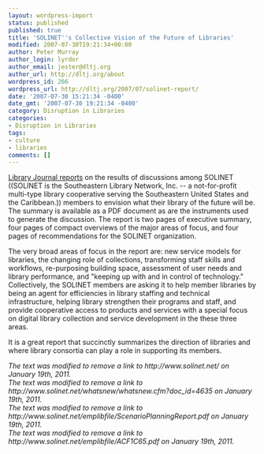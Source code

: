 ```yaml
---
layout: wordpress-import
status: published
published: true
title: 'SOLINET''s Collective Vision of the Future of Libraries'
modified: 2007-07-30T19:21:34+00:00
author: Peter Murray
author_login: lyrdor
author_email: jester@dltj.org
author_url: http://dltj.org/about
wordpress_id: 266
wordpress_url: http://dltj.org/2007/07/solinet-report/
date: '2007-07-30 15:21:34 -0400'
date_gmt: '2007-07-30 19:21:34 -0400'
category: Disruption in Libraries
categories:
- Disruption in Libraries
tags:
- culture
- libraries
comments: []
---
```

<p><a href="http://www.libraryjournal.com/article/CA6459932.html" title="SOLINET Report Looks at Future Service Scenarios&#039; article in Library Journal dated 13-Jul-2007">Library Journal reports</a> on the results of discussions among <span class="removed_link" title="http://www.solinet.net/">SOLINET</span> ((SOLINET is the Southeastern Library Network, Inc. -- a not-for-profit multi-type library cooperative serving the Southeastern United States and the Caribbean.)) members to <span class="removed_link" title="http://www.solinet.net/whatsnew/whatsnew.cfm?doc_id=4635">envision what their library of the future will be</span>.  The summary is available as a <span class="removed_link" title="http://www.solinet.net/emplibfile/ScenarioPlanningReport.pdf">PDF document</span> as are the <span class="removed_link" title="http://www.solinet.net/emplibfile/ACF1C65.pdf">instruments used to generate the discussion</span>.  The report is two pages of executive summary, four pages of compact overviews of the major areas of focus, and four pages of recommendations for the SOLINET organization.</p>
<p>The very broad areas of focus in the report are:  new service models for libraries, the changing role of collections, transforming staff skills and workflows, re-purposing building space, assessment of user needs and library performance, and "keeping up with and in control of technology."  Collectively, the SOLINET members are asking it to help member libraries by being an agent for efficiencies in library staffing and technical infrastructure, helping library strengthen their programs and staff, and provide cooperative access to products and services with a special focus on digital library collection and service development in the these three areas.</p>
<p>It is a great report that succinctly summarizes the direction of libraries and where library consortia can play a role in supporting its members.
<p style="padding:0;margin:0;font-style:italic;" class="removed_link">The text was modified to remove a link to http://www.solinet.net/ on January 19th, 2011.</p>
<p style="padding:0;margin:0;font-style:italic;" class="removed_link">The text was modified to remove a link to http://www.solinet.net/whatsnew/whatsnew.cfm?doc_id=4635 on January 19th, 2011.</p>
<p style="padding:0;margin:0;font-style:italic;" class="removed_link">The text was modified to remove a link to http://www.solinet.net/emplibfile/ScenarioPlanningReport.pdf on January 19th, 2011.</p>
<p style="padding:0;margin:0;font-style:italic;" class="removed_link">The text was modified to remove a link to http://www.solinet.net/emplibfile/ACF1C65.pdf on January 19th, 2011.</p>

